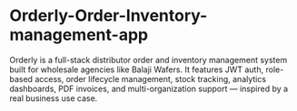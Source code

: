# Orderly-Order-Inventory-management-app
Orderly is a full-stack distributor order and inventory management system built for wholesale agencies like Balaji Wafers. It features JWT auth, role-based access, order lifecycle management, stock tracking, analytics dashboards, PDF invoices, and multi-organization support — inspired by a real business use case.
